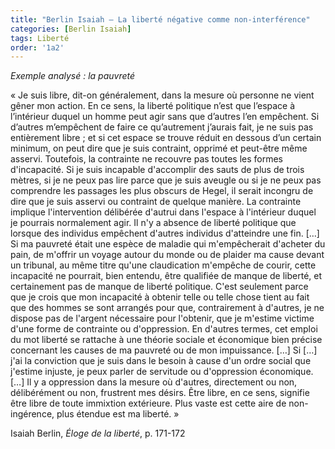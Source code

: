 ```yaml
---
title: "Berlin Isaiah – La liberté négative comme non-interférence"
categories: [Berlin Isaiah]
tags: Liberté
order: '1a2'
---
```


_Exemple analysé : la pauvreté_

« Je suis libre, dit-on généralement, dans la mesure où personne ne vient gêner mon action. En ce sens, la liberté politique n’est que l’espace à l’intérieur duquel un homme peut agir sans que d’autres l’en empêchent. Si d’autres m’empêchent de faire ce qu’autre­ment j’aurais fait, je ne suis pas entièrement libre ; et si cet espace se trouve réduit en dessous d’un certain minimum, on peut dire que je suis contraint, opprimé et peut-être même asservi. Toutefois, la contrainte ne recouvre pas toutes les formes d'incapacité. Si je suis incapable d'accomplir des sauts de plus de trois mètres, si je ne peux pas lire parce que je suis aveugle ou si je ne peux pas comprendre les passages les plus obscurs de Hegel, il serait incongru de dire que je suis asservi ou contraint de quelque manière. La contrainte implique l'intervention délibérée d'autrui dans l'espace à l'intérieur duquel je pourrais normalement agir. Il n'y a absence de liberté politique que lorsque des individus empêchent d'autres individus d'atteindre une fin. […] Si ma pauvreté était une espèce de maladie qui m'empêcherait d'acheter du pain, de m'offrir un voyage autour du monde ou de plaider ma cause devant un tribunal, au même titre qu'une claudication m'empêche de courir, cette incapacité ne pourrait, bien entendu, être qualifiée de manque de liberté, et certainement pas de manque de liberté politique. C'est seulement parce que je crois que mon incapacité à obtenir telle ou telle chose tient au fait que des hommes se sont arrangés pour que, contrairement à d'autres, je ne dispose pas de l'argent nécessaire pour l'obtenir, que je m'estime victime d'une forme de contrainte ou d'oppression. En d'autres termes, cet emploi du mot liberté se rattache à une théorie sociale et économique bien précise concernant les causes de ma pauvreté ou de mon impuissance. […] Si […] j'ai la conviction que je suis dans le besoin à cause d'un ordre social que j'estime injuste, je peux parler de servitude ou d'oppression économique. […] Il y a oppression dans la mesure où d'autres, directement ou non, délibérément ou non, frustrent mes désirs. Être libre, en ce sens, signifie être libre de toute immixtion extérieure. Plus vaste est cette aire de non-ingérence, plus étendue est ma liberté. »

Isaiah Berlin, _Éloge de la liberté_, p. 171-172
